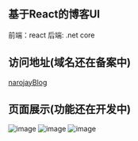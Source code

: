 ## 基于React的博客UI
  前端：react
  后端: .net core 

## 访问地址(域名还在备案中)
[narojayBlog](http://81.68.243.62/)

## 页面展示(功能还在开发中)
![image](https://user-images.githubusercontent.com/19280886/135816662-963df3f9-3c0d-42ae-9b5c-3c78ed670fd3.png)
![image](https://user-images.githubusercontent.com/19280886/135816688-d1f80cf6-4c3a-46b3-ba38-46335b51fbcf.png)
![image](https://user-images.githubusercontent.com/19280886/135816731-90a92a16-fefa-4a76-b24d-e3698bb1da4a.png)


